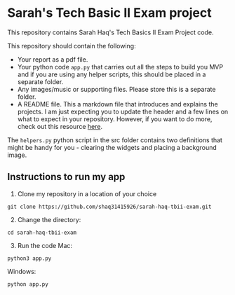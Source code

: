 # Sarah's Tech Basic II Exam project

This repository contains Sarah Haq's Tech Basics II Exam Project code. 


This repository should contain the following:
- Your report as a pdf file.
- Your python code `app.py` that carries out all the steps to build you MVP and if you are using any helper scripts, this should be placed in a separate folder.
- Any images/music or supporting files. Please store this is a separate folder. 
- A README file. This a markdown file that introduces and explains the projects. I am just expecting you to update the header and a few lines on what to expect in your repository. However, if you want to do more, check out this resource [here](https://www.makeareadme.com/).



The `helpers.py` python script in the src folder contains two definitions that might be handy for you - clearing the widgets and placing a background image.

## Instructions to run my app
1. Clone my repository in a location of your choice
```
git clone https://github.com/shaq31415926/sarah-haq-tbii-exam.git
```
2. Change the directory:
```
cd sarah-haq-tbii-exam
```

3. Run the code
Mac:
```
python3 app.py
```
Windows:
```
python app.py
```

